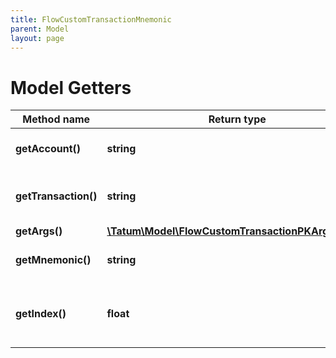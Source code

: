 ```yaml
---
title: FlowCustomTransactionMnemonic
parent: Model
layout: page
---
```


# Model Getters

Method name | Return type | Description | Notes
------------ | ------------- | ------------- | -------------
**getAccount()** | **string** | Blockchain account to send from |
**getTransaction()** | **string** | Transaction string to send to the chain. |
**getArgs()** | [**\Tatum\Model\FlowCustomTransactionPKArgsInner[]**](../FlowCustomTransactionPKArgsInner) |  |
**getMnemonic()** | **string** | Mnemonic to generate private key. |
**getIndex()** | **float** | Index to the specific address from mnemonic. |


